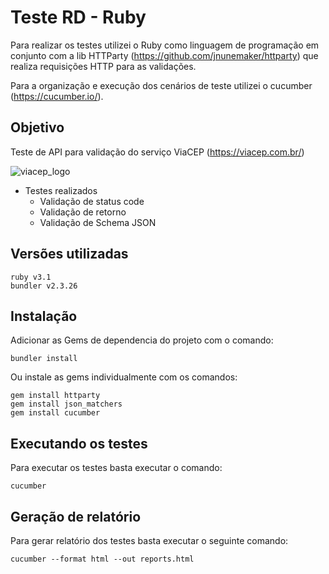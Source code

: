 # Teste RD - Ruby

Para realizar os testes utilizei o Ruby como linguagem de programação em conjunto com a lib HTTParty (https://github.com/jnunemaker/httparty) que realiza requisições HTTP para as validações.

Para a organização e execução dos cenários de teste utilizei o cucumber (https://cucumber.io/).

## Objetivo

Teste de API para validação do serviço ViaCEP (https://viacep.com.br/) 

![viacep_logo](https://d1muf25xaso8hp.cloudfront.net/https%3A%2F%2Fmeta.cdn.bubble.io%2Ff1633134971072x245531562496913440%2Fviacep.fw.png?w=64&h=64&auto=compress&dpr=1&fit=max)

* Testes realizados
    * Validação de status code
    * Validação de retorno
    * Validação de Schema JSON

## Versões utilizadas

    ruby v3.1
    bundler v2.3.26


## Instalação

Adicionar as Gems de dependencia do projeto com o comando:

    bundler install

Ou instale as gems individualmente com os comandos:

    gem install httparty
    gem install json_matchers
    gem install cucumber

## Executando os testes

Para executar os testes basta executar o comando:

``cucumber``

## Geração de relatório

Para gerar relatório dos testes basta executar o seguinte comando:

    cucumber --format html --out reports.html